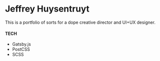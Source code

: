 # Jeffrey Huysentruyt

This is a portfolio of sorts for a dope creative director and UI+UX designer.

#### TECH
* Gatsby.js
* PostCSS
* SCSS
